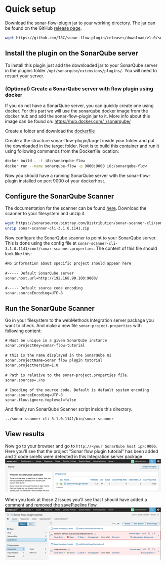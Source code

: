 # Quick setup

Download the sonar-flow-plugin jar to your working directory. The jar can be found on the GitHub [release page](https://github.com/I8C/sonar-flow-plugin/releases).

```sh
wget https://github.com/I8C/sonar-flow-plugin/releases/download/v1.0/sonar-flow-plugin-1.0.jar
```
## Install the plugin on the SonarQube server

To install this plugin just add the downloaded jar to your SonarQube server in the plugins folder `/opt/sonarqube/extensions/plugins/`. You will need to restart your server.

### (Optional) Create a SonarQube server with flow plugin using docker

If you do not have a SonarQube server, you can quickly create one using docker. For this part we will use the sonarqube docker image from the docker hub and add the sonar-flow-plugin jar to it. More info about this image can be found on: https://hub.docker.com/_/sonarqube/

Create a folder and download the [dockerfile](https://github.com/I8C/sonar-flow-plugin/blob/master/Dockerfile)

Create a the structure sonar-flow-plugin/target inside your folder and put the downloaded in the target folder.
Next is to build this container and run it using following commands from the Dockerfile location:

```sh
docker build . -t i8c/sonarqube-flow
docker run --name sonarqube-flow -p 9000:9000 i8c/sonarqube-flow
```

Now you should have a running SonarQube server with the sonar-flow-plugin installed on port 9000 of your dockerhost.

## Configure the SonarQube Scanner

The documentation for the scanner can be found [here](http://docs.sonarqube.org/display/SCAN/Analyzing+with+SonarQube+Scanner).
Download the scanner to your filesystem and unzip it.

```sh
wget https://sonarsource.bintray.com/Distribution/sonar-scanner-cli/sonar-scanner-cli-3.1.0.1141.zip
unzip sonar-scanner-cli-3.1.0.1141.zip
```

Now configure the SonarQube scanner to point to your SonarQube server. This is done using the config file at `sonar-scanner-cli-3.1.0.1141/conf/sonar-scanner.properties`. The content of this file should look like this:

```
#No information about specific project should appear here

#----- Default SonarQube server
sonar.host.url=http://192.168.99.100:9000/

#----- Default source code encoding
sonar.sourceEncoding=UTF-8
```

## Run the SonarQube Scanner

Go in your filesystem to the webMethods Integration server package you want to check. And make a new file `sonar-project.properties` with following content:

```
# Must be unique in a given SonarQube instance
sonar.projectKey=sonar-flow-tutorial

# this is the name displayed in the SonarQube UI
sonar.projectName=Sonar flow plugin tutorial
sonar.projectVersion=1.0

# Path is relative to the sonar-project.properties file. 
sonar.sources=./ns

# Encoding of the source code. Default is default system encoding
sonar.sourceEncoding=UTF-8
sonar.flow.ignore.toplevel=false
```

And finally run SonarQube Scanner script inside this directory.

```
../sonar-scanner-cli-3.1.0.1141/bin/sonar-scanner
```

## View results

Now go to your browser and go to `http://<your SonarQube host ip>:9000`. Here you'll see that the project "Sonar flow plugin tutorial" has been added and 2 code smells were detected in this Integration server package.
![sonar gui projects view](assets/sonar-gui-project-view.png)

When you look at those 2 issues you'll see that I should have added a comment and removed the savePipeline flow.
![sonar gui issues view](assets/sonar-gui-issues-view.png)


